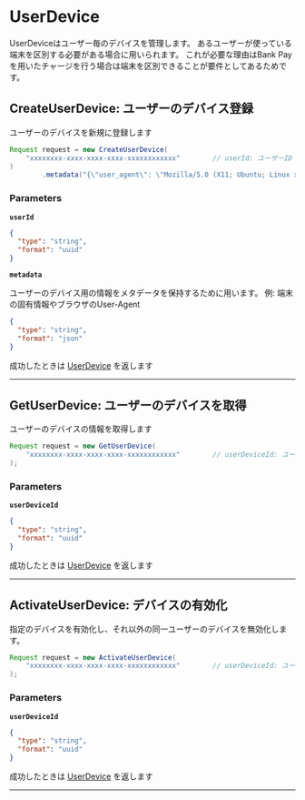 # UserDevice
UserDeviceはユーザー毎のデバイスを管理します。
あるユーザーが使っている端末を区別する必要がある場合に用いられます。
これが必要な理由はBank Payを用いたチャージを行う場合は端末を区別できることが要件としてあるためです。


<a name="create-user-device"></a>
## CreateUserDevice: ユーザーのデバイス登録
ユーザーのデバイスを新規に登録します

```JAVA
Request request = new CreateUserDevice(
    "xxxxxxxx-xxxx-xxxx-xxxx-xxxxxxxxxxxx"        // userId: ユーザーID
)
        .metadata("{\"user_agent\": \"Mozilla/5.0 (X11; Ubuntu; Linux x86_64; rv:120.0) Gecko/20100101 Firefox/120.0\"}"); // ユーザーデバイスのメタデータ

```



### Parameters
**`userId`** 
  


```json
{
  "type": "string",
  "format": "uuid"
}
```

**`metadata`** 
  

ユーザーのデバイス用の情報をメタデータを保持するために用います。
例: 端末の固有情報やブラウザのUser-Agent


```json
{
  "type": "string",
  "format": "json"
}
```



成功したときは
[UserDevice](./responses.md#user-device)
を返します



---


<a name="get-user-device"></a>
## GetUserDevice: ユーザーのデバイスを取得
ユーザーのデバイスの情報を取得します

```JAVA
Request request = new GetUserDevice(
    "xxxxxxxx-xxxx-xxxx-xxxx-xxxxxxxxxxxx"        // userDeviceId: ユーザーデバイスID
);

```



### Parameters
**`userDeviceId`** 
  


```json
{
  "type": "string",
  "format": "uuid"
}
```



成功したときは
[UserDevice](./responses.md#user-device)
を返します



---


<a name="activate-user-device"></a>
## ActivateUserDevice: デバイスの有効化
指定のデバイスを有効化し、それ以外の同一ユーザーのデバイスを無効化します。


```JAVA
Request request = new ActivateUserDevice(
    "xxxxxxxx-xxxx-xxxx-xxxx-xxxxxxxxxxxx"        // userDeviceId: ユーザーデバイスID
);

```



### Parameters
**`userDeviceId`** 
  


```json
{
  "type": "string",
  "format": "uuid"
}
```



成功したときは
[UserDevice](./responses.md#user-device)
を返します



---



